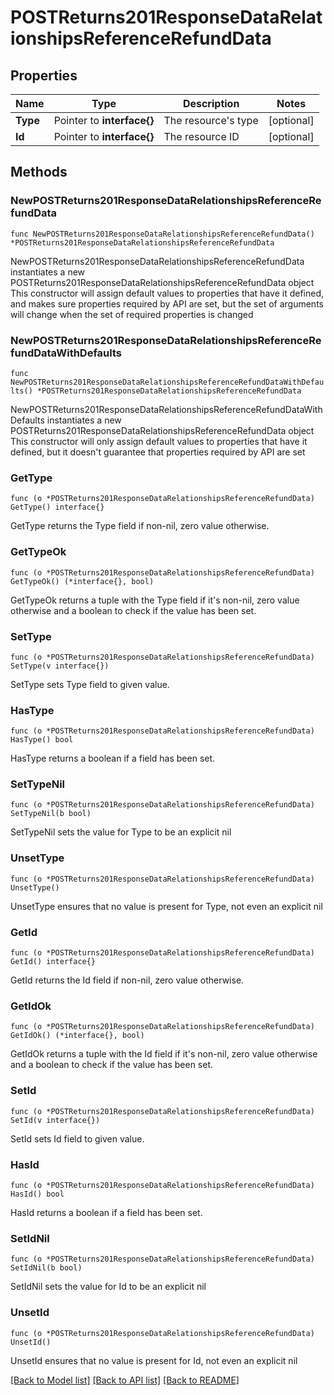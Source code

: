# POSTReturns201ResponseDataRelationshipsReferenceRefundData

## Properties

Name | Type | Description | Notes
------------ | ------------- | ------------- | -------------
**Type** | Pointer to **interface{}** | The resource&#39;s type | [optional] 
**Id** | Pointer to **interface{}** | The resource ID | [optional] 

## Methods

### NewPOSTReturns201ResponseDataRelationshipsReferenceRefundData

`func NewPOSTReturns201ResponseDataRelationshipsReferenceRefundData() *POSTReturns201ResponseDataRelationshipsReferenceRefundData`

NewPOSTReturns201ResponseDataRelationshipsReferenceRefundData instantiates a new POSTReturns201ResponseDataRelationshipsReferenceRefundData object
This constructor will assign default values to properties that have it defined,
and makes sure properties required by API are set, but the set of arguments
will change when the set of required properties is changed

### NewPOSTReturns201ResponseDataRelationshipsReferenceRefundDataWithDefaults

`func NewPOSTReturns201ResponseDataRelationshipsReferenceRefundDataWithDefaults() *POSTReturns201ResponseDataRelationshipsReferenceRefundData`

NewPOSTReturns201ResponseDataRelationshipsReferenceRefundDataWithDefaults instantiates a new POSTReturns201ResponseDataRelationshipsReferenceRefundData object
This constructor will only assign default values to properties that have it defined,
but it doesn't guarantee that properties required by API are set

### GetType

`func (o *POSTReturns201ResponseDataRelationshipsReferenceRefundData) GetType() interface{}`

GetType returns the Type field if non-nil, zero value otherwise.

### GetTypeOk

`func (o *POSTReturns201ResponseDataRelationshipsReferenceRefundData) GetTypeOk() (*interface{}, bool)`

GetTypeOk returns a tuple with the Type field if it's non-nil, zero value otherwise
and a boolean to check if the value has been set.

### SetType

`func (o *POSTReturns201ResponseDataRelationshipsReferenceRefundData) SetType(v interface{})`

SetType sets Type field to given value.

### HasType

`func (o *POSTReturns201ResponseDataRelationshipsReferenceRefundData) HasType() bool`

HasType returns a boolean if a field has been set.

### SetTypeNil

`func (o *POSTReturns201ResponseDataRelationshipsReferenceRefundData) SetTypeNil(b bool)`

 SetTypeNil sets the value for Type to be an explicit nil

### UnsetType
`func (o *POSTReturns201ResponseDataRelationshipsReferenceRefundData) UnsetType()`

UnsetType ensures that no value is present for Type, not even an explicit nil
### GetId

`func (o *POSTReturns201ResponseDataRelationshipsReferenceRefundData) GetId() interface{}`

GetId returns the Id field if non-nil, zero value otherwise.

### GetIdOk

`func (o *POSTReturns201ResponseDataRelationshipsReferenceRefundData) GetIdOk() (*interface{}, bool)`

GetIdOk returns a tuple with the Id field if it's non-nil, zero value otherwise
and a boolean to check if the value has been set.

### SetId

`func (o *POSTReturns201ResponseDataRelationshipsReferenceRefundData) SetId(v interface{})`

SetId sets Id field to given value.

### HasId

`func (o *POSTReturns201ResponseDataRelationshipsReferenceRefundData) HasId() bool`

HasId returns a boolean if a field has been set.

### SetIdNil

`func (o *POSTReturns201ResponseDataRelationshipsReferenceRefundData) SetIdNil(b bool)`

 SetIdNil sets the value for Id to be an explicit nil

### UnsetId
`func (o *POSTReturns201ResponseDataRelationshipsReferenceRefundData) UnsetId()`

UnsetId ensures that no value is present for Id, not even an explicit nil

[[Back to Model list]](../README.md#documentation-for-models) [[Back to API list]](../README.md#documentation-for-api-endpoints) [[Back to README]](../README.md)


